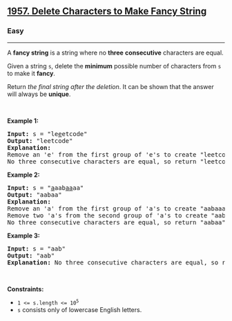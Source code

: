<h2><a href="https://leetcode.com/problems/delete-characters-to-make-fancy-string/">1957. Delete Characters to Make Fancy String</a></h2><h3>Easy</h3><hr><div bis_skin_checked="1"><p>A <strong>fancy string</strong> is a string where no <strong>three</strong> <strong>consecutive</strong> characters are equal.</p>

<p>Given a string <code>s</code>, delete the <strong>minimum</strong> possible number of characters from <code>s</code> to make it <strong>fancy</strong>.</p>

<p>Return <em>the final string after the deletion</em>. It can be shown that the answer will always be <strong>unique</strong>.</p>

<p>&nbsp;</p>
<p><strong class="example">Example 1:</strong></p>

<pre><strong>Input:</strong> s = "le<u>e</u>etcode"
<strong>Output:</strong> "leetcode"
<strong>Explanation:</strong>
Remove an 'e' from the first group of 'e's to create "leetcode".
No three consecutive characters are equal, so return "leetcode".
</pre>

<p><strong class="example">Example 2:</strong></p>

<pre><strong>Input:</strong> s = "<u>a</u>aab<u>aa</u>aa"
<strong>Output:</strong> "aabaa"
<strong>Explanation:</strong>
Remove an 'a' from the first group of 'a's to create "aabaaaa".
Remove two 'a's from the second group of 'a's to create "aabaa".
No three consecutive characters are equal, so return "aabaa".
</pre>

<p><strong class="example">Example 3:</strong></p>

<pre><strong>Input:</strong> s = "aab"
<strong>Output:</strong> "aab"
<strong>Explanation:</strong> No three consecutive characters are equal, so return "aab".
</pre>

<p>&nbsp;</p>
<p><strong>Constraints:</strong></p>

<ul>
	<li><code>1 &lt;= s.length &lt;= 10<sup>5</sup></code></li>
	<li><code>s</code> consists only of lowercase English letters.</li>
</ul>
</div>